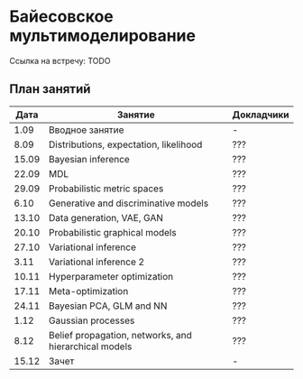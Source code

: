 # Байесовское мультимоделирование

Ссылка на встречу: TODO

## План занятий
|Дата|Занятие|Докладчики|
| --- | --- | --- |
| 1.09 |   Вводное занятие      | -  |
| 8.09 |   Distributions, expectation, likelihood      | ??? |
| 15.09 |   Bayesian inference      | ???  |
| 22.09 |   MDL      | ???  |
| 29.09 |   Probabilistic metric spaces     | ??? |
| 6.10 |   Generative and discriminative models      | ??? |
| 13.10 |   Data generation, VAE, GAN      | ??? |
| 20.10 |   Probabilistic graphical models       | ??? |
| 27.10 |   Variational inference       | ??? |
| 3.11 |   Variational inference 2      | ??? |
| 10.11 |   Hyperparameter optimization     | ??? |
| 17.11 |   Meta-optimization     | ??? |
| 24.11 |   Bayesian PCA, GLM and NN      | ??? |
| 1.12 |   Gaussian processes      | ??? |
| 8.12 |   Belief propagation, networks, and hierarchical models      | ??? |
| 15.12 |   Зачет     | - |


